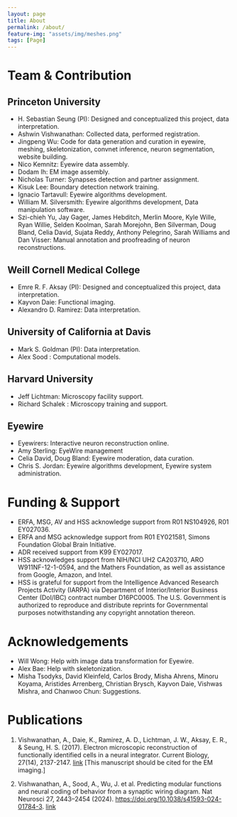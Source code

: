 ```yaml
---
layout: page
title: About
permalink: /about/
feature-img: "assets/img/meshes.png"
tags: [Page]
---
```


# Team & Contribution

## Princeton University
- H. Sebastian Seung (PI): Designed and conceptualized this project, data interpretation.
- Ashwin Vishwanathan: Collected data, performed registration. 
- Jingpeng Wu: Code for data generation and curation in eyewire, meshing, skeletonization, convnet inference, neuron segmentation, website building.
- Nico Kemnitz: Eyewire data assembly. 
- Dodam Ih: EM image assembly. 
- Nicholas Turner: Synapses detection and partner assignment. 
- Kisuk Lee: Boundary detection network training. 
- Ignacio Tartavull: Eyewire algorithms development. 
- William M. Silversmith: Eyewire algorithms development, Data manipulation software. 
- Szi-chieh Yu, Jay Gager, James Hebditch, Merlin Moore, Kyle Wille, Ryan Willie, Selden Koolman, Sarah Morejohn, Ben Silverman, Doug Bland, Celia David, Sujata Reddy, Anthony Pelegrino, Sarah Williams and Dan Visser: Manual annotation and proofreading of neuron reconstructions. 

## Weill Cornell Medical College
- Emre R. F. Aksay (PI): Designed and conceptualized this project, data interpretation. 
- Kayvon Daie: Functional imaging.
- Alexandro D. Ramirez: Data interpretation.

## University of California at Davis
- Mark S. Goldman (PI): Data interpretation. 
- Alex Sood : Computational models.

## Harvard University
- Jeff Lichtman: Microscopy facility support.
- Richard Schalek : Microscopy training and support.

## Eyewire
- Eyewirers: Interactive neuron reconstruction online.
- Amy Sterling: EyeWire management
- Celia David, Doug Bland: Eyewire moderation, data curation.
- Chris S. Jordan: Eyewire algorithms development, Eyewire system administration. 

# Funding & Support
- ERFA, MSG, AV and HSS acknowledge support from R01 NS104926, R01 EY027036. 
- ERFA and MSG acknowledge support from R01 EY021581, Simons Foundation Global Brain Initiative. 
- ADR received support from K99 EY027017. 
- HSS acknowledges support from NIH/NCI UH2 CA203710, ARO W911NF-12-1-0594, and the Mathers Foundation, as well as assistance from Google, Amazon, and Intel. 
- HSS is grateful for support from the Intelligence Advanced Research Projects Activity (IARPA) via Department of Interior/Interior Business Center (DoI/IBC) contract number D16PC0005. The U.S. Government is authorized to reproduce and distribute reprints for Governmental purposes notwithstanding any copyright annotation thereon.

# Acknowledgements
- Will Wong: Help with image data transformation for Eyewire.
- Alex Bae: Help with skeletonization. 
- Misha Tsodyks, David Kleinfeld, Carlos Brody, Misha Ahrens, Minoru Koyama, Aristides Arrenberg, Christian Brysch, Kayvon Daie, Vishwas Mishra, and Chanwoo Chun: Suggestions. 

# Publications

1. Vishwanathan, A., Daie, K., Ramirez, A. D., Lichtman, J. W., Aksay, E. R., & Seung, H. S. (2017). Electron microscopic reconstruction of functionally identified cells in a neural integrator. Current Biology, 27(14), 2137-2147. [link](https://www.sciencedirect.com/science/article/pii/S0960982217307303) [This manuscript should be cited for the EM imaging.]

2. Vishwanathan, A., Sood, A., Wu, J. et al. Predicting modular functions and neural coding of behavior from a synaptic wiring diagram. Nat Neurosci 27, 2443–2454 (2024). https://doi.org/10.1038/s41593-024-01784-3. [link](https://www.nature.com/articles/s41593-024-01784-3)
